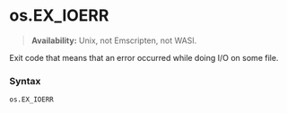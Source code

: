 # os.EX_IOERR

> **Availability:** Unix, not Emscripten, not WASI.

Exit code that means that an error occurred while doing I/O on some file.

### Syntax

```python
os.EX_IOERR
```

